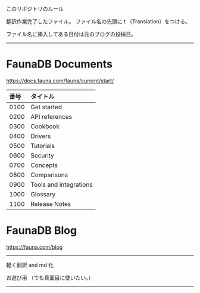 このリポジトリのルール

翻訳作業完了したファイル。
ファイル名の先頭に t （Translation）をつける。

ファイル名に挿入してある日付は元のブログの投稿日。

---

# FaunaDB Documents

https://docs.fauna.com/fauna/current/start/

| 番号 | タイトル               |
| :--- | :--------------------- |
| 0100 | Get started            |
| 0200 | API references         |
| 0300 | Cookbook               |
| 0400 | Drivers                |
| 0500 | Tutorials              |
| 0600 | Security               |
| 0700 | Concepts               |
| 0800 | Comparisons            |
| 0900 | Tools and integrations |
| 1000 | Glossary               |
| 1100 | Release Notes          |

# FaunaDB Blog

https://fauna.com/blog

---



軽く翻訳 and md 化

お遊び用
（でも真面目に使いたい。）

---

